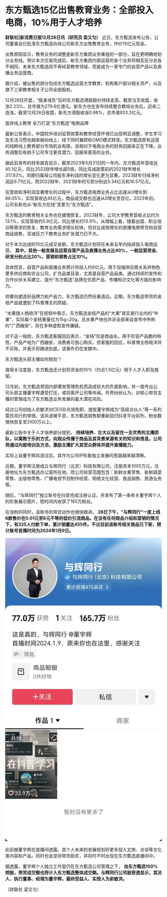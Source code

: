 # 东方甄选15亿出售教育业务：全部投入电商，10%用于人才培养

**财联社|新消费日报12月28日讯（研究员 梁又匀）** 近日，东方甄选发布公告，公司董事会已批准东方甄选向母公司新东方出售教育业务，作价15亿元现金。

出售原因显示，教育业务的调整是新东方集团业务重组的一部分，旨在更明确地划分业务线。预计本次交易完成后，新东方集团内部运营的各个业务将相互区分且各不相同，未来东方甄选将不再经营教育领域，而是成为一家专门的自营产品以及直播业务运营商。

据介绍，被出售的部分包括东方甄选运营大学教育、机构客户部分相关资产，以及旗下三家教育相关子公司全部股权。

12月28日开盘，“瘦身减负”后的东方甄选港股股价持续走高，截至当天收盘，收涨2.23%，总市值为279.6亿港元。新东方也在宣布持续整合教培业务后，迎来二连涨。截至12月28日收盘，新东方港股收涨0.98%，总市值933.3亿元。

放弃线上教育 全力打造“东方甄选”电商品牌

最新公告表示，中国校外培训监管政策和教育经营环境已出现明显调整，学生学习及生活习惯也越来越向线上、线下同时兼顾和OMO模式转变。东方甄选原有运营的纯粹线上教育部分市场机会有限，且相对于电商业务的财务回报率正在下降，业务调整后有助于公司专注更具潜力、回报率更高的业务。

据此前发布的财务报告显示，截至2023年5月31日的一年内，东方甄选年营收达45.1亿元，同比2022财年增长超5倍，同比双减政策前的2021财年增长317.83%。同期归属母公司股东净利润的增长变化更为显著，2023财年归母净利润达9.71亿元，而2022财年、2021财年的亏损分别达5.34亿元和16.57亿元。

在营收和净利润显著增长的过程中，东方甄选电商业务占比迅速从0增长到86.05%，实现营收达45亿元，商品成交额也迅速从0增长至百亿。2023年初，公司名称也从“新东方在线”变更为“东方甄选”。

东方甄选的教育相关业务也在缓慢恢复。2023财年，公司大学教育营收占比约为13.1%，实现营收约5.9亿元，同比增长约13.9%。从增幅上看，随着出国、职业培训等需求的恢复，教育业务需求增长较快，但对比成倍增长的直播电商带货和自营商品销售，双减压力下教育业务扩张潜力已不大。

对于本次达成的15亿元成交金额，东方甄选计划将在未来五年内陆续投入电商运营。
**其中，其他一般发展及运营自营产品及直播业务占比40%，一般运营资金、研发分别占比20%，营销和销售占比10%。**

具体而言，自营产品和直播业务预计将投入约6亿元，用于加强供应商关系并物色更多供应商和农业公司，扩充品类目录，尤其是自营产品品类。通过持续的宣传和合作伙伴关系建立，提升“东方甄选”品牌在优质产品、传播知识文化等方面的影响力。

但要向塑造好品牌力和产品力，东方甄选仍然任重道远。近期，东方甄选带货的金桔产品就遭到了科普博主的质疑。

“水果猎人杨晓洋”在视频中表示，东方甄选金桔产品的“大果”其实是行业内的“中果”，实际每个金桔重量仅为15g~20g，且水果产地也并非全部来自宣传中所称的“广西融安”，存在多种虚假宣传嫌疑。

对于这一指控，东方甄选客服回应表示，“金桔”仅是商品名，用于形容产品脆的特性，产品产地为广西融安，消费者可放心购买。但客服的回应，科普博主杨晓洋并不买账，并表示将跟进到底。该事件仍在发酵中。

东方甄选头部主播如何规划？

值得关注度是，东方甄选还计划将资金的10%（约合1.5亿元）用于人才入职及挽留。

12月初，东方甄选曾因内部爆发管理危机而造成较大的负面影响，并一度传出公司头部主播董宇辉遭受打压，或将离开公司等传闻。外界纷纷认为，对核心带货主播的管理成为了东方甄选业务发展的最大潜在风险。

经过公司创始人俞敏洪对CEO孙东旭免职、提拔董宇辉成为“高级合伙人”等一系列雷厉风行的举措，该风波被平息，东方甄选销售额重新回归抖音平台前列，粉丝数很快恢复至3100万以上。

最新公告中关于人才培养部分提到，
**持续培养、壮大以及留住一支优秀的主播团队，以寓教于乐的方式，向观众传播于商品及其背景来源有关的知识和信息。公司将通过内部培训及方法，激励主播扩大其受众群体并提升直播能力。**

实际上自董宇辉风波过后，其作为公司IP形象独立发展的思路越来越清晰。

近期，董宇辉注册成立与辉同行（北京）科技有限公司，注册资本1000万元，注册地址为东方甄选办公室所在地。而公司经营范围包含：新鲜水果零售、新鲜蔬菜零售、出版物零售、广播电视节目制作经营、网络文化经营、食品销售、旅游业务等。

随后，“与辉同行”独立账号在抖音完成注册认证，并发布了第一条有关董宇辉个人的形象展示图片，短时间内收获了165万粉丝。

在涨粉的同时，该账号的带货动作也很快跟进。
**28日下午，“与辉同行”一度上线6款售价在0.01元至6元不等的低价引流商品。在没有任何商品介绍和营销的情况下，有325人付款下单，累计销量达455件。不过目前该账号相关商品已下架，预计账号首播时间为2024年1月9日。**

![a959561251ff2101d11d9b247662f371.jpg](./东方甄选15亿出售教育业务全部投入电商10用于人才培养/a959561251ff2101d11d9b247662f371.jpg)

此前据董宇辉在直播间透露，其个人未来的发展规划将更多投入文旅、访谈等文化类内容和产品，同时也会坚持带货助农，并将时不时出现在东方甄选直播间中。

据透露，董宇辉个人独立工作室仍在东方甄选公司管理之下，
**由东方甄选100%控股，带货成交额也将计入东方甄选整体成交额。与辉同行公司股穿透显示，其法人、执行董事、经理为董宇辉，最终受益人、实控人为俞敏洪。**

（财联社 梁又匀）

